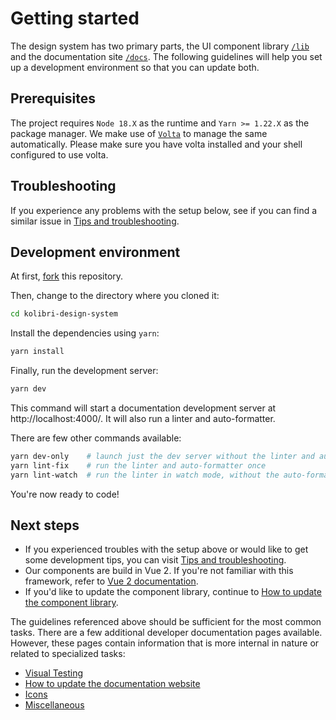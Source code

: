 # Getting started

The design system has two primary parts, the UI component library [`/lib`](../lib/) and the documentation site [`/docs`](../docs/). The following guidelines will help you set up a development environment so that you can update both.

## Prerequisites

The project requires `Node 18.X` as the runtime and `Yarn >= 1.22.X` as the package manager. We make use of [`Volta`](https://docs.volta.sh/guide/getting-started) to manage the same automatically. Please make sure you have volta installed and your shell configured to use volta.

## Troubleshooting

If you experience any problems with the setup below, see if you can find a similar issue in [Tips and troubleshooting](./02_tips_and_troubleshooting.md).

## Development environment

At first, [fork](https://help.github.com/en/github/getting-started-with-github/fork-a-repo) this repository.

Then, change to the directory where you cloned it:

```bash
cd kolibri-design-system
```

Install the dependencies using `yarn`:

```bash
yarn install
```

Finally, run the development server:

```bash
yarn dev
```

This command will start a documentation development server at http://localhost:4000/. It will also run a linter and auto-formatter.

There are few other commands available:

```bash
yarn dev-only    # launch just the dev server without the linter and auto-formatter
yarn lint-fix    # run the linter and auto-formatter once
yarn lint-watch  # run the linter in watch mode, without the auto-formatter
```

You're now ready to code!

## Next steps

- If you experienced troubles with the setup above or would like to get some development tips, you can visit [Tips and troubleshooting](./02_tips_and_troubleshooting.md).
- Our components are build in Vue 2. If you're not familiar with this framework, refer to [Vue 2 documentation](https://v2.vuejs.org/).
- If you'd like to update the component library, continue to [How to update the component library](./03_how_to_update_library.md).

The guidelines referenced above should be sufficient for the most common tasks. There are a few additional developer documentation pages available. However, these pages contain information that is more internal in nature or related to specialized tasks:

- [Visual Testing](./07_visual_testing_guide.md)
- [How to update the documentation website](./04_how_to_update_docs.md)
- [Icons](./05_icons.md)
- [Miscellaneous](./06_misc.md)
